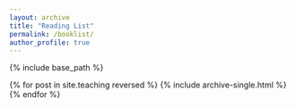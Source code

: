 ```yaml
---
layout: archive
title: "Reading List"
permalink: /booklist/
author_profile: true
---
```


{% include base_path %}

{% for post in site.teaching reversed %}
  {% include archive-single.html %}
{% endfor %}
